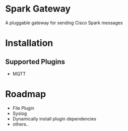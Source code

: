 Spark Gateway
===========

A pluggable gateway for sending Cisco Spark messages


# Installation


## Supported Plugins

* MQTT


# Roadmap

* File Plugin
* Syslog
* Dynamically install plugin dependencies
* others..


